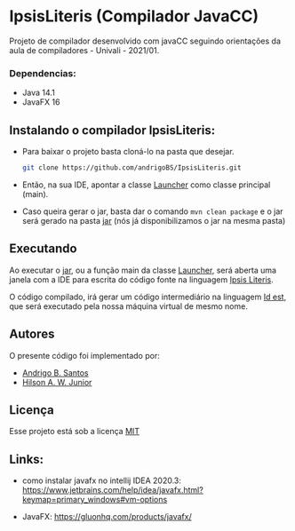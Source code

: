 # IpsisLiteris (Compilador JavaCC)

Projeto de compilador desenvolvido com javaCC seguindo orientações da aula de compiladores - Univali - 2021/01.

### Dependencias:
- Java 14.1
- JavaFX 16

## Instalando o compilador IpsisLiteris:

- Para baixar o projeto basta cloná-lo na pasta que desejar.

  ``` bash
  git clone https://github.com/andrigoBS/IpsisLiteris.git
  ```

- Então, na sua IDE, apontar a classe [Launcher] como classe principal (main).
- Caso queira gerar o jar, basta dar o comando ```mvn clean package``` e o jar será gerado na pasta [jar] (nós já disponibilizamos o jar na mesma pasta)

## Executando

Ao executar o [jar], ou a função main da classe [Launcher], será aberta uma janela com a IDE para escrita do código fonte na linguagem [Ipsis Literis].

O código compilado, irá gerar um código intermediário na linguagem [Id est], que será executado pela nossa máquina virtual de mesmo nome.

## Autores
O presente código foi implementado por:
* [Andrigo B. Santos](https://github.com/andrigoBS)
* [Hilson A. W. Junior](https://github.com/Hilson-Alex)


## Licença

Esse projeto está sob a licença [MIT](/LICENSE)


## Links:
- como instalar javafx no intellij IDEA 2020.3:
  https://www.jetbrains.com/help/idea/javafx.html?keymap=primary_windows#vm-options
    

- JavaFX: https://gluonhq.com/products/javafx/

[Launcher]: /src/main/java/scanner/controller/Launcher.java
[Ipsis Literis]: /sintax/IpsisLiteris.md
[Id est]: /sintax/IdEst.md
[jar]: /src/jar
